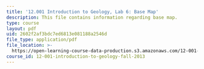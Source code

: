 ```yaml
---
title: '12.001 Introduction to Geology, Lab 6: Base Map'
description: This file contains information regarding base map.
type: course
layout: pdf
uid: 2602f2af3bdc7ed6813e081188a2546d
file_type: application/pdf
file_location: >-
  https://open-learning-course-data-production.s3.amazonaws.com/12-001-introduction-to-geology-fall-2013/2602f2af3bdc7ed6813e081188a2546d_MIT12_001F13_Lab6-Basemap.pdf
course_id: 12-001-introduction-to-geology-fall-2013
---
```


